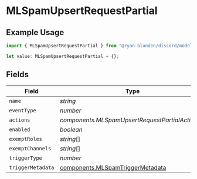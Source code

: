 # MLSpamUpsertRequestPartial

## Example Usage

```typescript
import { MLSpamUpsertRequestPartial } from "@ryan-blunden/discord/models/components";

let value: MLSpamUpsertRequestPartial = {};
```

## Fields

| Field                                                                                | Type                                                                                 | Required                                                                             | Description                                                                          |
| ------------------------------------------------------------------------------------ | ------------------------------------------------------------------------------------ | ------------------------------------------------------------------------------------ | ------------------------------------------------------------------------------------ |
| `name`                                                                               | *string*                                                                             | :heavy_minus_sign:                                                                   | N/A                                                                                  |
| `eventType`                                                                          | *number*                                                                             | :heavy_minus_sign:                                                                   | N/A                                                                                  |
| `actions`                                                                            | *components.MLSpamUpsertRequestPartialActions*[]                                     | :heavy_minus_sign:                                                                   | N/A                                                                                  |
| `enabled`                                                                            | *boolean*                                                                            | :heavy_minus_sign:                                                                   | N/A                                                                                  |
| `exemptRoles`                                                                        | *string*[]                                                                           | :heavy_minus_sign:                                                                   | N/A                                                                                  |
| `exemptChannels`                                                                     | *string*[]                                                                           | :heavy_minus_sign:                                                                   | N/A                                                                                  |
| `triggerType`                                                                        | *number*                                                                             | :heavy_minus_sign:                                                                   | N/A                                                                                  |
| `triggerMetadata`                                                                    | [components.MLSpamTriggerMetadata](../../models/components/mlspamtriggermetadata.md) | :heavy_minus_sign:                                                                   | N/A                                                                                  |